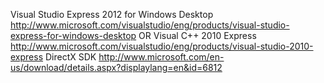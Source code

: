 Visual Studio Express 2012 for Windows Desktop
http://www.microsoft.com/visualstudio/eng/products/visual-studio-express-for-windows-desktop
OR
Visual C++ 2010 Express
http://www.microsoft.com/visualstudio/eng/products/visual-studio-2010-express
DirectX SDK
http://www.microsoft.com/en-us/download/details.aspx?displaylang=en&id=6812
